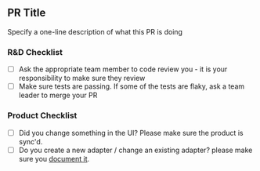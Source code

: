 ## PR Title
Specify a one-line description of what this PR is doing

### R&D Checklist
- [ ] Ask the appropriate team member to code review you - it is your responsibility to make sure they review
- [ ] Make sure tests are passing. If some of the tests are flaky, ask a team leader to merge your PR

### Product Checklist
- [ ] Did you change something in the UI? Please make sure the product is sync'd.
- [ ] Do you create a new adapter / change an existing adapter? please make sure you [document it](https://axonius.atlassian.net/wiki/spaces/AX/pages/988414184/Adapter+Documentation).
